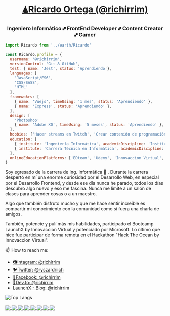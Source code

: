 <h1 align="center"><a href="https://dev.to/richirrim" target="_blank">🛦Ricardo Ortega (@richirrim)</a></h1>
<h3 align="center">Ingeniero Informático 🙾 FrontEnd Developer 🙾 Content Creator 🙾 Gamer</h3>

```js
import Ricardo from '../earth/Ricardo'

const Ricardo.profile = {
  username: '@richirrim',
  versionControl: 'Git & GitHub',
  test: { name: 'Jest', status: 'Aprendiendo'},
  languages: [ 
    'JavaScript/ES6', 
    'CSS/SASS', 
    'HTML' 
  ],
  framewokrs: [
    { name: 'Vuejs', timeUsing: '1 mes', status: 'Aprendiendo' }, 
    { name: 'Express', status: 'Aprendiendo' }, 
  ],
  design: [
    'Photoshop'
    { name: 'Adobe XD', timeUsing: '5 meses', status: 'Aprendiendo' }, 
  ],
  hobbies: ['Hacer streams en Twitch', 'Crear contenido de programación', 'Dance', 'Diseñar', 'Videojuegos'],
  education: [
    { institute: 'Ingeniería Informática', academicDiscipline: 'Instituto tecnológico de Campeche', startDate: 'Ene. 2014', finishDate: 'Jul. 2019' }, 
    { institute: 'Carrera Técnica en Informática', academicDiscipline: 'Conalep Campeche', startDate: 'Ene. 2011', finishDate: 'Jul. 2013' }, 
  ],
  onlineEducationPlatforms: ['EDteam', 'Udemy', 'Innovaccion Virtual', 'escuela.vue']
}
```

Soy egresado de la carrera de Ing. Informática 🎉 . Durante la carrera despertó en mí una enorme curiosidad por el Desarrollo Web, en especial por el Desarrollo Frontend, y desde ese día nunca he parado, todos los días descubro algo nuevo y eso me fascina. Nunca me limite a un salón de clases para aprender cosas o a un maestro.

Algo que también disfruto mucho y que me hace sentir increíble es compartir mi conocimiento con la comunidad como si fuera una charla de amigos.

También, potencie y pulí más mis habilidades, participado el Bootcamp LaunchX by Innovaccion Virtual y potenciado por Microsoft. Lo último que hice fue participar de forma remota en el Hackathon "Hack The Ocean by Innovaccion Virtual".

📫 How to reach me:
- [📷Intagram: @richirrim](https://www.instagram.com/richirrim/)
- [🐦Twitter: @ryszardriich](https://twitter.com/ryszardriich)
- [🔵Facebook: @richirrim](https://www.facebook.com/richirrim)
- [🔵Dev.to: @richirrim](https://dev.to/richirrim)
- [LaunchX - Blog: @richirrim](https://richirrim.github.io/my_launchx_blog/)


![Top Langs](https://github-readme-stats.vercel.app/api/top-langs/?username=richirrim&layout=compact&theme=radical)


<div>
  <a href="https://github.com/richirrim/playbook" target="_blank">
    <img align="center" src="https://github-readme-stats.vercel.app/api/pin/?show_owner=richirrim&username=richirrim&repo=playbook&theme=radical" />
  </a>
  
  <a href="https://github.com/richirrim/pokedex-website" target="_blank">
    <img align="center" src="https://github-readme-stats.vercel.app/api/pin/?show_owner=richirrim&username=richirrim&repo=pokedex-website&theme=radical" />
  </a>
  
  <a href="https://github.com/richirrim/platilla-mikrotik-hotspot" target="_blank">
    <img align="center" src="https://github-readme-stats.vercel.app/api/pin/?show_owner=richirrim&username=richirrim&repo=platilla-mikrotik-hotspot&theme=radical" />
  </a>
  
  <a href="https://github.com/richirrim/vaccination-landing-page" target="_blank">
    <img align="center" src="https://github-readme-stats.vercel.app/api/pin/?show_owner=richirrim&username=richirrim&repo=vaccination-landing-page&theme=radical" />
  </a>
  
  <a href="https://github.com/richirrim/clone-edcamp" target="_blank">
    <img align="center" src="https://github-readme-stats.vercel.app/api/pin/?show_owner=richirrim&username=richirrim&repo=clone-edcamp&theme=radical" />
  </a>
  
  <a href="https://github.com/richirrim/pasteleria-double-l" target="_blank">
    <img align="center" src="https://github-readme-stats.vercel.app/api/pin/?show_owner=richirrim&username=richirrim&repo=pasteleria-double-l&theme=radical" />
  </a>
  
  <a href="https://github.com/richirrim/code_challenge" target="_blank">
    <img align="center" src="https://github-readme-stats.vercel.app/api/pin/?show_owner=richirrim&username=richirrim&repo=code_challenge&theme=radical" />
  </a>
  
   <a href="https://github.com/richirrim/fizzbuzz" target="_blank">
    <img align="center" src="https://github-readme-stats.vercel.app/api/pin/?show_owner=richirrim&username=richirrim&repo=fizzbuzz&theme=radical" />
  </a>
</div>





<!--
**richirrim/richirrim** is a ✨ _special_ ✨ repository because its `README.md` (this file) appears on your GitHub profile.

Here are some ideas to get you started:

- 🔭 I’m currently working on ...
- 🌱 I’m currently learning ...
- 👯 I’m looking to collaborate on ...
- 🤔 I’m looking for help with ...
- 💬 Ask me about ...
- 📫 How to reach me: ...
- 😄 Pronouns: ...
- ⚡ Fun fact: ...
-->

